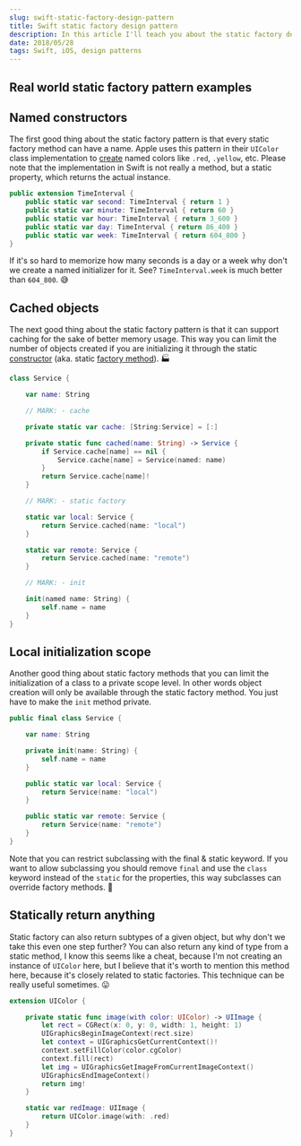 ```yaml
---
slug: swift-static-factory-design-pattern
title: Swift static factory design pattern
description: In this article I'll teach you about the static factory design pattern and show some use cases using the Swift programming language.
date: 2018/05/28
tags: Swift, iOS, design patterns
---
```


## Real world static factory pattern examples

## Named constructors

The first good thing about the static factory pattern is that every static factory method can have a name. Apple uses this pattern in their `UIColor` class implementation to [create](http://www.informit.com/articles/article.aspx?p=1216151) named colors like `.red`, `.yellow`, etc. Please note that the implementation in Swift is not really a method, but a static property, which returns the actual instance.

```swift
public extension TimeInterval {
    public static var second: TimeInterval { return 1 }
    public static var minute: TimeInterval { return 60 }
    public static var hour: TimeInterval { return 3_600 }
    public static var day: TimeInterval { return 86_400 }
    public static var week: TimeInterval { return 604_800 }
}
```

If it's so hard to memorize how many seconds is a day or a week why don't we create a named initializer for it. See? `TimeInterval.week` is much better than `604_800`. 😅

## Cached objects

The next good thing about the static factory pattern is that it can support caching for the sake of better memory usage. This way you can limit the number of objects created if you are initializing it through the static [constructor](https://dzone.com/articles/constructors-or-static-factory-methods) (aka. static [factory method](http://www.bernardosulzbach.com/oo-development/static-factory-vs-constructors/)). 🏭

```swift
class Service {

    var name: String

    // MARK: - cache

    private static var cache: [String:Service] = [:]

    private static func cached(name: String) -> Service {
        if Service.cache[name] == nil {
            Service.cache[name] = Service(named: name)
        }
        return Service.cache[name]!
    }

    // MARK: - static factory

    static var local: Service {
        return Service.cached(name: "local")
    }

    static var remote: Service {
        return Service.cached(name: "remote")
    }

    // MARK: - init

    init(named name: String) {
        self.name = name
    }
}
```

## Local initialization scope

Another good thing about static factory methods that you can limit the initialization of a class to a private scope level. In other words object creation will only be available through the static factory method. You just have to make the `init` method private.

```swift
public final class Service {

    var name: String

    private init(name: String) {
        self.name = name
    }

    public static var local: Service {
        return Service(name: "local")
    }

    public static var remote: Service {
        return Service(name: "remote")
    }
}
```

Note that you can restrict subclassing with the final & static keyword. If you want to allow subclassing you should remove `final` and use the `class` keyword instead of the `static` for the properties, this way subclasses can override factory methods. 🤔

## Statically return anything

Static factory can also return subtypes of a given object, but why don't we take this even one step further? You can also return any kind of type from a static method, I know this seems like a cheat, because I'm not creating an instance of `UIColor` here, but I believe that it's worth to mention this method here, because it's closely related to static factories. This technique can be really useful sometimes. 😛

```swift
extension UIColor {

    private static func image(with color: UIColor) -> UIImage {
        let rect = CGRect(x: 0, y: 0, width: 1, height: 1)
        UIGraphicsBeginImageContext(rect.size)
        let context = UIGraphicsGetCurrentContext()!
        context.setFillColor(color.cgColor)
        context.fill(rect)
        let img = UIGraphicsGetImageFromCurrentImageContext()
        UIGraphicsEndImageContext()
        return img!
    }

    static var redImage: UIImage {
        return UIColor.image(with: .red)
    }
}
```